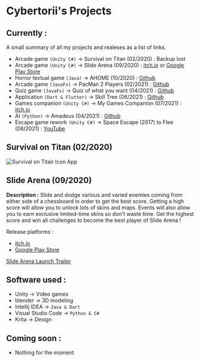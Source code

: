 # Cybertorii's Projects
## Currently :
A small summary of all my projects and realeses as a list of links.
- Arcade game `(Unity C#)` -> Survival on Titan (02/2020) : Backup lost
- Arcade game `(Unity C#)` -> Slide Arena (09/2020) : [itch.io](https://cybertorii.itch.io/slide-arena) or [Google Play Store](https://play.google.com/store/apps/details?id=com.CyberTorii.SlideArena)
- Horror textual game `(Java)` -> AHOME (10/2020) : [Github](https://github.com/CyberTorii/AHOME)
- Arcade game `(JavaFx)` -> PacMan 2 Players (02/2021) : [Github](https://github.com/CyberTorii/PACMAN-2-PLAYERS)
- Quiz game `(JavaFx)` -> Quiz of what you want (04/2021) : [Github](https://github.com/CyberTorii/Quiz-of-what-you-want)
- Application `(Dart & Flutter)` -> Skill Tree (06/2021) : [Github](https://github.com/CyberTorii/Skill-Tree)
- Games companion `(Unity C#)` -> My Games Companion (07/2021) : [itch.io](https://cybertorii.itch.io/my-games-companion)
- AI `(Python)` -> Amadeus (04/2021) : [Github](https://github.com/CyberTorii/Amadeus)
- Escape game rework `(Unity C#)` -> Space Escape (2017) to Flee (08/2021) : [YouTube](https://youtu.be/4gkywrKIdNM)


## Survival on Titan (02/2020)
![Survival on Titan Icon App](https://user-images.githubusercontent.com/73184884/143929214-868fa305-d3c9-4e43-a185-5df624f0d403.png)
## Slide Arena (09/2020)
**Description :** 
Slide and dodge various and varied enemies coming from either side of a chessboard in order to get the best score. Getting a high score will allow you to unlock lots of skins and maps. Events will also allow you to earn exclusive limited-time skins so don't waste time. Get the highest score and win all challenges to become the best player of Slide Arena !

Release platforms :
- [itch.io](https://cybertorii.itch.io/slide-arena)
- [Google Play Store](https://play.google.com/store/apps/details?id=com.CyberTorii.SlideArena)

[Slide Arena Launch Trailer](https://user-images.githubusercontent.com/73184884/143921524-3c249e3d-aa8a-4702-9447-2dee0bfbd0f9.mp4)

## Software used :
- Unity -> Video games
- blender -> 3D modeling
- Intellij IDEA -> `Java & Dart`
- Visual Studio Code -> `Python & C#`
- Krita -> Design

## Coming soon :
- Nothing for the moment
